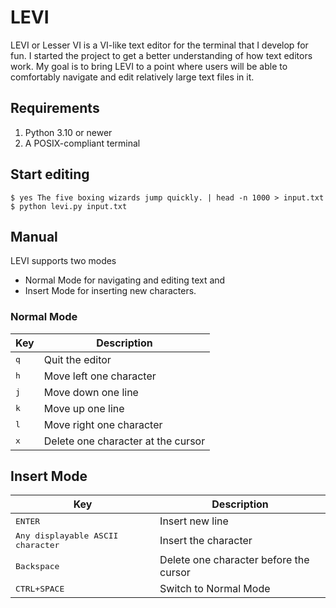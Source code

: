 # LEVI

LEVI or Lesser VI is a VI-like text editor for the terminal that I develop for
fun. I started the project to get a better understanding of how text editors
work.  My goal is to bring LEVI to a point where users will be able to
comfortably navigate and edit relatively large text files in it.

## Requirements

1. Python 3.10 or newer
2. A POSIX-compliant terminal

## Start editing

```console
$ yes The five boxing wizards jump quickly. | head -n 1000 > input.txt
$ python levi.py input.txt
```

## Manual

LEVI supports two modes

- Normal Mode for navigating and editing text and
- Insert Mode for inserting new characters.

### Normal Mode

| Key                                      | Description                        |
|------------------------------------------|------------------------------------|
| <kbd>q</kbd>                             | Quit the editor                    |
| <kbd>h</kbd>                             | Move left one character            |
| <kbd>j</kbd>                             | Move down one line                 |
| <kbd>k</kbd>                             | Move up one line                   |
| <kbd>l</kbd>                             | Move right one character           |
| <kbd>x</kbd>                             | Delete one character at the cursor |

## Insert Mode

| Key                                        | Description                            |
|--------------------------------------------|--------------------------------------- |
| <kbd>ENTER</kbd>                           | Insert new line                        |
| <kbd>Any displayable ASCII character</kbd> | Insert the character                   |
| <kbd>Backspace</kbd>                       | Delete one character before the cursor |
| <kbd>CTRL+SPACE</kbd>                      | Switch to Normal Mode                  |
